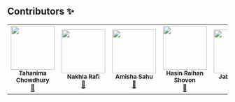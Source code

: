 ## Contributors ✨

<table>
  <tr>
    <td align="center"><a href="https://github.com/Tahanima"><img src="https://avatars.githubusercontent.com/u/6233068?v=4" width="100px;" alt=""/><br /><sub><b>Tahanima Chowdhury</b></sub></a><br /><a href="https://github.com/Tahanima/leetcode-solution-curation/commits?author=Tahanima" title="Contribution">📖</a></td>
    <td align="center"><a href="https://github.com/nakhlarafi"><img src="https://avatars.githubusercontent.com/u/33758354?v=4" width="100px;" alt=""/><br /><sub><b>Nakhla Rafi</b></sub></a><br /><a href="https://github.com/Tahanima/leetcode-solution-curation/commits?author=nakhlarafi" title="Contribution">📖</a></td>
    <td align="center"><a href="https://github.com/Amisha328"><img src="https://avatars.githubusercontent.com/u/58816552?v=4" width="100px;" alt=""/><br /><sub><b>Amisha Sahu</b></sub></a><br /><a href="https://github.com/Tahanima/leetcode-solution-curation/commits?author=Amisha328" title="Contribution">📖</a></td>
    <td align="center"><a href="https://github.com/r8025n"><img src="https://avatars.githubusercontent.com/u/43141944?v=4" width="100px;" alt=""/><br /><sub><b>Hasin Raihan Shovon</b></sub></a><br /><a href="https://github.com/Tahanima/leetcode-solution-curation/commits?author=r8025n" title="Contribution">📖</a></td>
    <td align="center"><a href="https://github.com/jabertuhin"><img src="https://avatars.githubusercontent.com/u/22750032?v=4" width="100px;" alt=""/><br /><sub><b>Jaber Tuhin</b></sub></a><br /><a href="https://github.com/Tahanima/leetcode-solution-curation/commits?author=jabertuhin" title="Contribution">📖</a></td>
    <td align="center"><a href="https://github.com/FahimFBA"><img src="https://avatars.githubusercontent.com/u/64195132?v=4" width="100px;" alt=""/><br /><sub><b>Md. Fahim Bin Amin</b></sub></a><br /><a href="https://github.com/Tahanima/leetcode-solution-curation/commits?author=FahimFBA" title="Contribution">📖</a></td>
  </tr>
</table>
